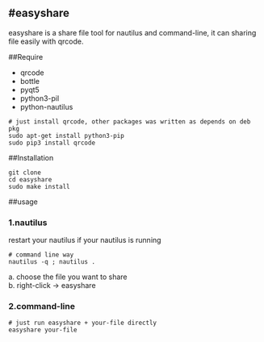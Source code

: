 #easyshare
--------------------------
easyshare is a share file tool for nautilus and command-line, it can sharing file easily with qrcode.

##Require
* qrcode
* bottle
* pyqt5
* python3-pil
* python-nautilus

```shell
# just install qrcode, other packages was written as depends on deb pkg
sudo apt-get install python3-pip
sudo pip3 install qrcode
```

##Installation
```shell
git clone 
cd easyshare
sudo make install
```

##usage
### 1.nautilus
restart your nautilus if your nautilus is running
```shell
# command line way
nautilus -q ; nautilus .
```
a. choose the file you want to share  
b. right-click -> easyshare


### 2.command-line
```shell
# just run easyshare + your-file directly
easyshare your-file
```
